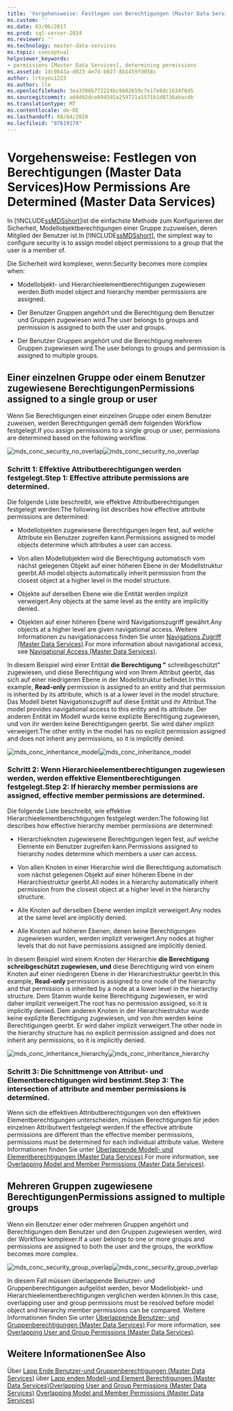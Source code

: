 ```yaml
---
title: 'Vorgehensweise: Festlegen von Berechtigungen (Master Data Services) | Microsoft-Dokumentation'
ms.custom: ''
ms.date: 03/06/2017
ms.prod: sql-server-2014
ms.reviewer: ''
ms.technology: master-data-services
ms.topic: conceptual
helpviewer_keywords:
- permissions [Master Data Services], determining permissions
ms.assetid: 1dc0b43a-d023-4e7d-b027-8b1459fd058c
author: lrtoyou1223
ms.author: lle
ms.openlocfilehash: 3ea3306b772224bc8602659c7e17e8dc1634f0d5
ms.sourcegitcommit: ad4d92dce894592a259721a1571b1d8736abacdb
ms.translationtype: MT
ms.contentlocale: de-DE
ms.lasthandoff: 08/04/2020
ms.locfileid: "87619178"
---
```

# <a name="how-permissions-are-determined-master-data-services"></a><span data-ttu-id="46eb1-102">Vorgehensweise: Festlegen von Berechtigungen (Master Data Services)</span><span class="sxs-lookup"><span data-stu-id="46eb1-102">How Permissions Are Determined (Master Data Services)</span></span>
  <span data-ttu-id="46eb1-103">In [!INCLUDE[ssMDSshort](../includes/ssmdsshort-md.md)]ist die einfachste Methode zum Konfigurieren der Sicherheit, Modellobjektberechtigungen einer Gruppe zuzuweisen, deren Mitglied der Benutzer ist.</span><span class="sxs-lookup"><span data-stu-id="46eb1-103">In [!INCLUDE[ssMDSshort](../includes/ssmdsshort-md.md)], the simplest way to configure security is to assign model object permissions to a group that the user is a member of.</span></span>

 <span data-ttu-id="46eb1-104">Die Sicherheit wird komplexer, wenn:</span><span class="sxs-lookup"><span data-stu-id="46eb1-104">Security becomes more complex when:</span></span>

-   <span data-ttu-id="46eb1-105">Modellobjekt- und Hierarchieelementberechtigungen zugewiesen werden.</span><span class="sxs-lookup"><span data-stu-id="46eb1-105">Both model object and hierarchy member permissions are assigned.</span></span>

-   <span data-ttu-id="46eb1-106">Der Benutzer Gruppen angehört und die Berechtigung dem Benutzer und Gruppen zugewiesen wird.</span><span class="sxs-lookup"><span data-stu-id="46eb1-106">The user belongs to groups and permission is assigned to both the user and groups.</span></span>

-   <span data-ttu-id="46eb1-107">Der Benutzer Gruppen angehört und die Berechtigung mehreren Gruppen zugewiesen wird.</span><span class="sxs-lookup"><span data-stu-id="46eb1-107">The user belongs to groups and permission is assigned to multiple groups.</span></span>

## <a name="permissions-assigned-to-a-single-group-or-user"></a><span data-ttu-id="46eb1-108">Einer einzelnen Gruppe oder einem Benutzer zugewiesene Berechtigungen</span><span class="sxs-lookup"><span data-stu-id="46eb1-108">Permissions assigned to a single group or user</span></span>
 <span data-ttu-id="46eb1-109">Wenn Sie Berechtigungen einer einzelnen Gruppe oder einem Benutzer zuweisen, werden Berechtigungen gemäß dem folgenden Workflow festgelegt.</span><span class="sxs-lookup"><span data-stu-id="46eb1-109">If you assign permissions to a single group or user, permissions are determined based on the following workflow.</span></span>

 <span data-ttu-id="46eb1-110">![mds_conc_security_no_overlap](../../2014/master-data-services/media/mds-conc-security-no-overlap.gif "mds_conc_security_no_overlap")</span><span class="sxs-lookup"><span data-stu-id="46eb1-110">![mds_conc_security_no_overlap](../../2014/master-data-services/media/mds-conc-security-no-overlap.gif "mds_conc_security_no_overlap")</span></span>

### <a name="step-1-effective-attribute-permissions-are-determined"></a><span data-ttu-id="46eb1-111">Schritt 1: Effektive Attributberechtigungen werden festgelegt.</span><span class="sxs-lookup"><span data-stu-id="46eb1-111">Step 1: Effective attribute permissions are determined.</span></span>
 <span data-ttu-id="46eb1-112">Die folgende Liste beschreibt, wie effektive Attributberechtigungen festgelegt werden:</span><span class="sxs-lookup"><span data-stu-id="46eb1-112">The following list describes how effective attribute permissions are determined:</span></span>

-   <span data-ttu-id="46eb1-113">Modellobjekten zugewiesene Berechtigungen legen fest, auf welche Attribute ein Benutzer zugreifen kann.</span><span class="sxs-lookup"><span data-stu-id="46eb1-113">Permissions assigned to model objects determine which attributes a user can access.</span></span>

-   <span data-ttu-id="46eb1-114">Von allen Modellobjekten wird die Berechtigung automatisch vom nächst gelegenen Objekt auf einer höheren Ebene in der Modellstruktur geerbt.</span><span class="sxs-lookup"><span data-stu-id="46eb1-114">All model objects automatically inherit permission from the closest object at a higher level in the model structure.</span></span>

-   <span data-ttu-id="46eb1-115">Objekte auf derselben Ebene wie die Entität werden implizit verweigert.</span><span class="sxs-lookup"><span data-stu-id="46eb1-115">Any objects at the same level as the entity are implicitly denied.</span></span>

-   <span data-ttu-id="46eb1-116">Objekten auf einer höheren Ebene wird Navigationszugriff gewährt.</span><span class="sxs-lookup"><span data-stu-id="46eb1-116">Any objects at a higher level are given navigational access.</span></span> <span data-ttu-id="46eb1-117">Weitere Informationen zu navigationaccess finden Sie unter [Navigations Zugriff &#40;Master Data Services&#41;](navigational-access-master-data-services.md).</span><span class="sxs-lookup"><span data-stu-id="46eb1-117">For more information about navigational access, see [Navigational Access &#40;Master Data Services&#41;](navigational-access-master-data-services.md).</span></span>

 <span data-ttu-id="46eb1-118">In diesem Beispiel wird einer Entität **die Berechtigung "** schreibgeschützt" zugewiesen, und diese Berechtigung wird von Ihrem Attribut geerbt, das sich auf einer niedrigeren Ebene in der Modellstruktur befindet.</span><span class="sxs-lookup"><span data-stu-id="46eb1-118">In this example, **Read-only** permission is assigned to an entity and that permission is inherited by its attribute, which is at a lower level in the model structure.</span></span> <span data-ttu-id="46eb1-119">Das Modell bietet Navigationszugriff auf diese Entität und ihr Attribut.</span><span class="sxs-lookup"><span data-stu-id="46eb1-119">The model provides navigational access to this entity and its attribute.</span></span> <span data-ttu-id="46eb1-120">Der anderen Entität im Modell wurde keine explizite Berechtigung zugewiesen, und von ihr werden keine Berechtigungen geerbt. Sie wird daher implizit verweigert.</span><span class="sxs-lookup"><span data-stu-id="46eb1-120">The other entity in the model has no explicit permission assigned and does not inherit any permissions, so it is implicitly denied.</span></span>

 <span data-ttu-id="46eb1-121">![mds_conc_inheritance_model](../../2014/master-data-services/media/mds-conc-inheritance-model.gif "mds_conc_inheritance_model")</span><span class="sxs-lookup"><span data-stu-id="46eb1-121">![mds_conc_inheritance_model](../../2014/master-data-services/media/mds-conc-inheritance-model.gif "mds_conc_inheritance_model")</span></span>

### <a name="step-2-if-hierarchy-member-permissions-are-assigned-effective-member-permissions-are-determined"></a><span data-ttu-id="46eb1-122">Schritt 2: Wenn Hierarchieelementberechtigungen zugewiesen werden, werden effektive Elementberechtigungen festgelegt.</span><span class="sxs-lookup"><span data-stu-id="46eb1-122">Step 2: If hierarchy member permissions are assigned, effective member permissions are determined.</span></span>
 <span data-ttu-id="46eb1-123">Die folgende Liste beschreibt, wie effektive Hierarchieelementberechtigungen festgelegt werden:</span><span class="sxs-lookup"><span data-stu-id="46eb1-123">The following list describes how effective hierarchy member permissions are determined:</span></span>

-   <span data-ttu-id="46eb1-124">Hierarchieknoten zugewiesene Berechtigungen legen fest, auf welche Elemente ein Benutzer zugreifen kann.</span><span class="sxs-lookup"><span data-stu-id="46eb1-124">Permissions assigned to hierarchy nodes determine which members a user can access.</span></span>

-   <span data-ttu-id="46eb1-125">Von allen Knoten in einer Hierarchie wird die Berechtigung automatisch vom nächst gelegenen Objekt auf einer höheren Ebene in der Hierarchiestruktur geerbt.</span><span class="sxs-lookup"><span data-stu-id="46eb1-125">All nodes in a hierarchy automatically inherit permission from the closest object at a higher level in the hierarchy structure.</span></span>

-   <span data-ttu-id="46eb1-126">Alle Knoten auf derselben Ebene werden implizit verweigert.</span><span class="sxs-lookup"><span data-stu-id="46eb1-126">Any nodes at the same level are implicitly denied.</span></span>

-   <span data-ttu-id="46eb1-127">Alle Knoten auf höheren Ebenen, denen keine Berechtigungen zugewiesen wurden, werden implizit verweigert.</span><span class="sxs-lookup"><span data-stu-id="46eb1-127">Any nodes at higher levels that do not have permissions assigned are implicitly denied.</span></span>

 <span data-ttu-id="46eb1-128">In diesem Beispiel wird einem Knoten der Hierarchie **die Berechtigung schreibgeschützt zugewiesen, und** diese Berechtigung wird von einem Knoten auf einer niedrigeren Ebene in der Hierarchiestruktur geerbt.</span><span class="sxs-lookup"><span data-stu-id="46eb1-128">In this example, **Read-only** permission is assigned to one node of the hierarchy and that permission is inherited by a node at a lower level in the hierarchy structure.</span></span> <span data-ttu-id="46eb1-129">Dem Stamm wurde keine Berechtigung zugewiesen, er wird daher implizit verweigert.</span><span class="sxs-lookup"><span data-stu-id="46eb1-129">The root has no permission assigned, so it is implicitly denied.</span></span> <span data-ttu-id="46eb1-130">Dem anderen Knoten in der Hierarchiestruktur wurde keine explizite Berechtigung zugewiesen, und von ihm werden keine Berechtigungen geerbt. Er wird daher implizit verweigert.</span><span class="sxs-lookup"><span data-stu-id="46eb1-130">The other node in the hierarchy structure has no explicit permission assigned and does not inherit any permissions, so it is implicitly denied.</span></span>

 <span data-ttu-id="46eb1-131">![mds_conc_inheritance_hierarchy](../../2014/master-data-services/media/mds-conc-inheritance-hierarchy.gif "mds_conc_inheritance_hierarchy")</span><span class="sxs-lookup"><span data-stu-id="46eb1-131">![mds_conc_inheritance_hierarchy](../../2014/master-data-services/media/mds-conc-inheritance-hierarchy.gif "mds_conc_inheritance_hierarchy")</span></span>

### <a name="step-3-the-intersection-of-attribute-and-member-permissions-is-determined"></a><span data-ttu-id="46eb1-132">Schritt 3: Die Schnittmenge von Attribut- und Elementberechtigungen wird bestimmt.</span><span class="sxs-lookup"><span data-stu-id="46eb1-132">Step 3: The intersection of attribute and member permissions is determined.</span></span>
 <span data-ttu-id="46eb1-133">Wenn sich die effektiven Attributberechtigungen von den effektiven Elementberechtigungen unterscheiden, müssen Berechtigungen für jeden einzelnen Attributwert festgelegt werden.</span><span class="sxs-lookup"><span data-stu-id="46eb1-133">If the effective attribute permissions are different than the effective member permissions, permissions must be determined for each individual attribute value.</span></span> <span data-ttu-id="46eb1-134">Weitere Informationen finden Sie unter [Überlappende Modell- und Elementberechtigungen &#40;Master Data Services&#41;](../../2014/master-data-services/overlapping-model-and-member-permissions-master-data-services.md).</span><span class="sxs-lookup"><span data-stu-id="46eb1-134">For more information, see [Overlapping Model and Member Permissions &#40;Master Data Services&#41;](../../2014/master-data-services/overlapping-model-and-member-permissions-master-data-services.md).</span></span>

## <a name="permissions-assigned-to-multiple-groups"></a><span data-ttu-id="46eb1-135">Mehreren Gruppen zugewiesene Berechtigungen</span><span class="sxs-lookup"><span data-stu-id="46eb1-135">Permissions assigned to multiple groups</span></span>
 <span data-ttu-id="46eb1-136">Wenn ein Benutzer einer oder mehreren Gruppen angehört und Berechtigungen dem Benutzer und den Gruppen zugewiesen werden, wird der Workflow komplexer.</span><span class="sxs-lookup"><span data-stu-id="46eb1-136">If a user belongs to one or more groups and permissions are assigned to both the user and the groups, the workflow becomes more complex.</span></span>

 <span data-ttu-id="46eb1-137">![mds_conc_security_group_overlap](../../2014/master-data-services/media/mds-conc-security-group-overlap.gif "mds_conc_security_group_overlap")</span><span class="sxs-lookup"><span data-stu-id="46eb1-137">![mds_conc_security_group_overlap](../../2014/master-data-services/media/mds-conc-security-group-overlap.gif "mds_conc_security_group_overlap")</span></span>

 <span data-ttu-id="46eb1-138">In diesem Fall müssen überlappende Benutzer- und Gruppenberechtigungen aufgelöst werden, bevor Modellobjekt- und Hierarchieelementberechtigungen verglichen werden können.</span><span class="sxs-lookup"><span data-stu-id="46eb1-138">In this case, overlapping user and group permissions must be resolved before model object and hierarchy member permissions can be compared.</span></span> <span data-ttu-id="46eb1-139">Weitere Informationen finden Sie unter [Überlappende Benutzer- und Gruppenberechtigungen &#40;Master Data Services&#41;](../../2014/master-data-services/overlapping-user-and-group-permissions-master-data-services.md).</span><span class="sxs-lookup"><span data-stu-id="46eb1-139">For more information, see [Overlapping User and Group Permissions &#40;Master Data Services&#41;](../../2014/master-data-services/overlapping-user-and-group-permissions-master-data-services.md).</span></span>

## <a name="see-also"></a><span data-ttu-id="46eb1-140">Weitere Informationen</span><span class="sxs-lookup"><span data-stu-id="46eb1-140">See Also</span></span>
 <span data-ttu-id="46eb1-141">Über [Lapp Ende Benutzer-und Gruppenberechtigungen &#40;Master Data Services&#41;](../../2014/master-data-services/overlapping-user-and-group-permissions-master-data-services.md) über [Lapp enden Modell-und Element Berechtigungen &#40;Master Data Services&#41;](../../2014/master-data-services/overlapping-model-and-member-permissions-master-data-services.md)</span><span class="sxs-lookup"><span data-stu-id="46eb1-141">[Overlapping User and Group Permissions &#40;Master Data Services&#41;](../../2014/master-data-services/overlapping-user-and-group-permissions-master-data-services.md) [Overlapping Model and Member Permissions &#40;Master Data Services&#41;](../../2014/master-data-services/overlapping-model-and-member-permissions-master-data-services.md)</span></span>


